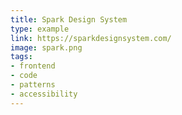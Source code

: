 ```yaml
---
title: Spark Design System
type: example
link: https://sparkdesignsystem.com/
image: spark.png
tags:
- frontend
- code
- patterns
- accessibility
---
```


